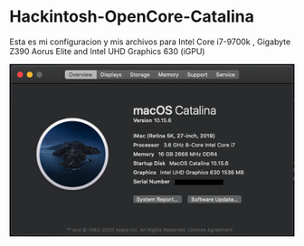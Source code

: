 # Hackintosh-OpenCore-Catalina
Esta es mi configuracion y mis archivos para Intel Core i7-9700k , Gigabyte Z390 Aorus Elite and Intel UHD Graphics 630 (iGPU)

![](./.github/MacOSCatalina.png)

